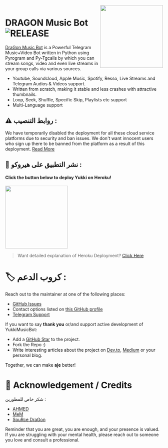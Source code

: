 <img src="https://telegra.ph/file/78827dfb6a49b1a8ff0f3.jpg" align="right" width="200" height="200"/>

# DRAGON Music Bot <img src="https://img.shields.io/github/v/release/TeamYukki/YukkiMusicBot?color=black&logo=github&logoColor=black&style=social" alt="RELEASE">

[DraGon Music Bot](https://github.com/alhajjim/aje) is a Powerful Telegram Music+Video Bot written in Python using Pyrogram and Py-Tgcalls by which you can stream songs, video and even live streams in your group calls via various sources.

* Youtube, Soundcloud, Apple Music, Spotify, Resso, Live Streams and Telegram Audios & Videos support.
* Written from scratch, making it stable and less crashes with attractive thumbnails.
* Loop, Seek, Shuffle, Specific Skip, Playlists etc support
* Multi-Language support

## ⚠️ روابط التنصيب :

We have temporarily disabled the deployment for  all these cloud service platforms due to security and ban issues. We don't want innocent users who sign up there to be banned from the platform as a result of this deployment. [Read More](https://t.me/YY8GG)

## 🚀 نشر التطبيق على هيروكو :

<h4>Click the button below to deploy Yukki on Heroku!</h4>    
<a href="https://heroku.com/deploy?template=https://github.com/alhajjim/aje/"><img src="https://img.shields.io/badge/Deploy%20To%20Heroku-blueviolet?style=for-the-badge&logo=heroku" width="200""/></a>

> Want detailed explanation of Heroku Deployment? [Click Here](https://notreallyshikhar.gitbook.io/yukkimusicbot/deployment/heroku)

# 🏷 كروب الدعم :

Reach out to the maintainer at one of the following places:

- [GitHub Issues](https://github.com/alhajjim/aje/issues/new?assignees=&labels=question&template=SUPPORT_QUESTION.md&title=support%3A+)
- Contact options listed on [this GitHub profile](https://github.com/alhajjim)
- [Telegram Support](https://t.me/MUSICSOURCEDRAGON)

If you want to say **thank you** or/and support active development of YukkiMusicBot:

- Add a [GitHub Star](https://github.com/alhajjim/aje) to the project.
- Fork the Repo :)
- Write interesting articles about the project on [Dev.to](https://dev.to/), [Medium](https://medium.com/) or your personal blog.

Together, we can make **aje** better!
# 📑 Acknowledgement / Credits

  شكر خاص للمطورين :

- [AHMED](https://t.me/ku_kx)
- [MeM](https://t.me/N_J_9)
- [SouRce DraGon](https://t.me/YY8GG)


Reminder that you are great, you are enough, and your presence is valued. If you are struggling with your mental health, please reach out to someone you love and consult a professional.
